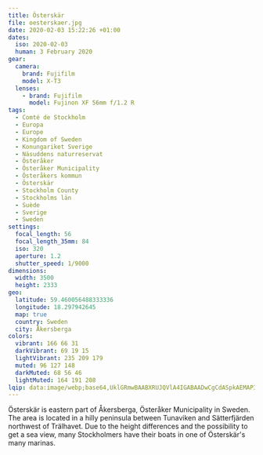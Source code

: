 ```yaml
---
title: Österskär
file: oesterskaer.jpg
date: 2020-02-03 15:22:26 +01:00
dates:
  iso: 2020-02-03
  human: 3 February 2020
gear:
  camera:
    brand: Fujifilm
    model: X-T3
  lenses:
    - brand: Fujifilm
      model: Fujinon XF 56mm f/1.2 R
tags:
  - Comté de Stockholm
  - Europa
  - Europe
  - Kingdom of Sweden
  - Konungariket Sverige
  - Näsuddens naturreservat
  - Österåker
  - Österåker Municipality
  - Österåkers kommun
  - Österskär
  - Stockholm County
  - Stockholms län
  - Suède
  - Sverige
  - Sweden
settings:
  focal_length: 56
  focal_length_35mm: 84
  iso: 320
  aperture: 1.2
  shutter_speed: 1/9000
dimensions:
  width: 3500
  height: 2333
geo:
  latitude: 59.460056488333336
  longitude: 18.297942645
  map: true
  country: Sweden
  city: Åkersberga
colors:
  vibrant: 166 66 31
  darkVibrant: 69 19 15
  lightVibrant: 235 209 179
  muted: 96 127 148
  darkMuted: 68 56 46
  lightMuted: 164 191 208
lqip: data:image/webp;base64,UklGRmwBAABXRUJQVlA4IGABAADwCgCdASpkAEMAP3Gox1k0tz+vr5eKq/AuCWUAzgErKAVq00dArNIzTw7oxjmnqLvPmFeUlgDlf73u6Ys2QUqmwxkpSmnjbPleMlFsInQizOpeQuodZam/0/fuWqCL3kAApquP+Q/oE/Z2CAxGGjXqZekIkhHmZAnA/Yls+BljsBX2mbqNzU8u0lQArV51M75o4PqTVgpp/CoJqwKHG158U1ick6Lv7T1fCKqN8C7SvwQVpUkpyHM6sM1Qdt/QAD+OPz0aeTfxyuYGtLAiMUNiLtj46MjLAqDUj9BDJ9qm6AAYLsTQJcS+f+Jy1s7ABXCWh7SV38n/mPBDqn1hCZo5JxJ/olDWXBYLWGMoVQD758H8m2brPXCwBtqQw3/sqc1GXqgcyi0klPJcb846i7nicAsiU5CneyB0+HU3uOJef0dcSlbl8UMVTl+giu46ZTCcjJE4Z3RtJi2BHFhwAAAA
---
```


Österskär is eastern part of Åkersberga, Österåker Municipality in Sweden. The area is located in a hilly peninsula between Tunaviken and Sätterfjärden northwest of Trälhavet. Due to the height differences and the possibility to get a sea view, many Stockholmers have their boats in one of Österskär's many marinas.

